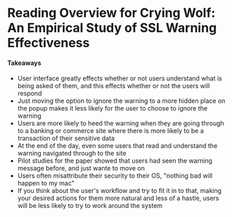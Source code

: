 # Reading Overview for Crying Wolf: An Empirical Study of SSL Warning Effectiveness 

#### Takeaways
- User interface greatly effects whether or not users understand what is being asked of them, and this effects whether or not the users will respond
- Just moving the option to ignore the warning to a more hidden place on the popup makes it less likely for the user to choose to ignore the warning
- Users are more likely to heed the warning when they are going through to a banking or commerce site where there is more likely to be a transaction of their sensitive data
- At the end of the day, even some users that read and understand the warning navigated through to the site
- Pilot studies for the paper showed that users had seen the warning message before, and just wante to move on
- Users often misattribute their security to their OS, "nothing bad will happen to my mac"
- If you think about the user's workflow and try to fit it in to that, making your desired actions for them more natural and less of a hastle, users will be less likely to try to work around the system
